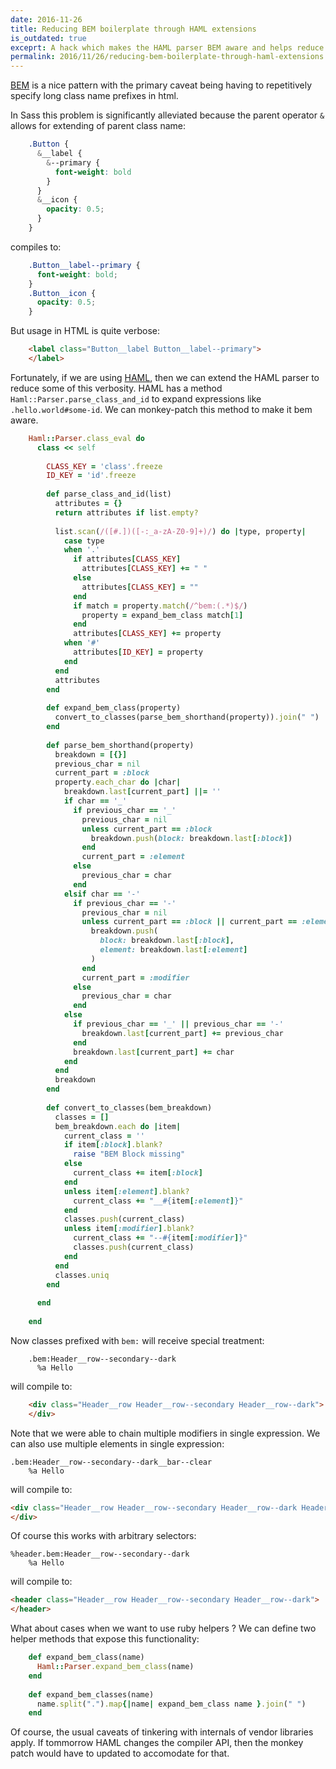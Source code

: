 ```yaml
---
date: 2016-11-26
title: Reducing BEM boilerplate through HAML extensions
is_outdated: true
exceprt: A hack which makes the HAML parser BEM aware and helps reduce some of the repetitive boilerplate associated with specifying BEM compliant class names in templates.
permalink: 2016/11/26/reducing-bem-boilerplate-through-haml-extensions.html
---
```


[BEM](http://getbem.com/introduction/) is a nice pattern with the primary caveat being having to repetitively specify long class name prefixes in html.

In Sass this problem is significantly alleviated because the parent operator `&` allows for extending of parent class name:

```scss
    .Button {
      &__label {
        &--primary {
          font-weight: bold
        }
      }
      &__icon {
        opacity: 0.5;
      }
    }
```

compiles to:

```css
    .Button__label--primary {
      font-weight: bold;
    }
    .Button__icon {
      opacity: 0.5;
    }
```

But usage in HTML is quite verbose:

```html
    <label class="Button__label Button__label--primary">
    </label>
```

Fortunately, if we are using [HAML](http://haml.info/), then we can extend the HAML parser to reduce some of this verbosity. HAML has a method `Haml::Parser.parse_class_and_id` to expand expressions like `.hello.world#some-id`. We can monkey-patch this method to make it bem aware.

```ruby
    Haml::Parser.class_eval do
      class << self
    
        CLASS_KEY = 'class'.freeze
        ID_KEY = 'id'.freeze
    
        def parse_class_and_id(list)
          attributes = {}
          return attributes if list.empty?
    
          list.scan(/([#.])([-:_a-zA-Z0-9]+)/) do |type, property|
            case type
            when '.'
              if attributes[CLASS_KEY]
                attributes[CLASS_KEY] += " "
              else
                attributes[CLASS_KEY] = ""
              end
              if match = property.match(/^bem:(.*)$/)
                property = expand_bem_class match[1]
              end
              attributes[CLASS_KEY] += property
            when '#'
              attributes[ID_KEY] = property
            end
          end
          attributes
        end
    
        def expand_bem_class(property)
          convert_to_classes(parse_bem_shorthand(property)).join(" ")
        end
    
        def parse_bem_shorthand(property)
          breakdown = [{}]
          previous_char = nil
          current_part = :block
          property.each_char do |char|
            breakdown.last[current_part] ||= ''
            if char == '_'
              if previous_char == '_'
                previous_char = nil
                unless current_part == :block
                  breakdown.push(block: breakdown.last[:block])
                end
                current_part = :element
              else
                previous_char = char
              end
            elsif char == '-'
              if previous_char == '-'
                previous_char = nil
                unless current_part == :block || current_part == :element
                  breakdown.push(
                    block: breakdown.last[:block],
                    element: breakdown.last[:element]
                  )
                end
                current_part = :modifier
              else
                previous_char = char
              end
            else
              if previous_char == '_' || previous_char == '-'
                breakdown.last[current_part] += previous_char
              end
              breakdown.last[current_part] += char
            end
          end
          breakdown
        end
    
        def convert_to_classes(bem_breakdown)
          classes = []
          bem_breakdown.each do |item|
            current_class = ''
            if item[:block].blank?
              raise "BEM Block missing"
            else
              current_class += item[:block]
            end
            unless item[:element].blank?
              current_class += "__#{item[:element]}"
            end
            classes.push(current_class)
            unless item[:modifier].blank?
              current_class += "--#{item[:modifier]}"
              classes.push(current_class)
            end
          end
          classes.uniq
        end
    
      end
    
    end
```

Now classes prefixed with `bem:` will receive special treatment:

```haml
    .bem:Header__row--secondary--dark
      %a Hello
```

will compile to:

```html
    <div class="Header__row Header__row--secondary Header__row--dark">
    </div>
```

Note that we were able to chain multiple modifiers in single expression. We can also use multiple elements in single expression:

```haml
.bem:Header__row--secondary--dark__bar--clear
    %a Hello
```

will compile to:

```html
<div class="Header__row Header__row--secondary Header__row--dark Header__bar Header__bar--clear">
</div>
```

Of course this works with arbitrary selectors:

```haml
%header.bem:Header__row--secondary--dark
    %a Hello
```

will compile to:

```html
<header class="Header__row Header__row--secondary Header__row--dark">
</header>
```

What about cases when we want to use ruby helpers ? We can define two helper methods that expose this functionality:

```ruby
    def expand_bem_class(name)
      Haml::Parser.expand_bem_class(name)
    end
    
    def expand_bem_classes(name)
      name.split(".").map{|name| expand_bem_class name }.join(" ")
    end
```

Of course, the usual caveats of tinkering with internals of vendor libraries apply. If tommorrow HAML changes the compiler API, then the monkey patch would have to updated to accomodate for that.